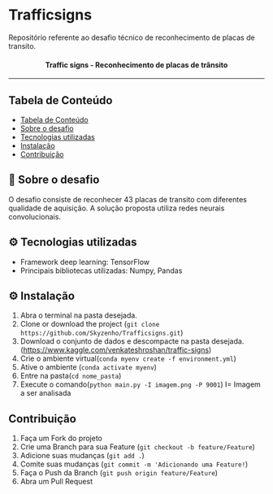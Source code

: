 # Trafficsigns
Repositório referente ao desafio técnico de reconhecimento de placas de transito.  

<h4 align="center">
  Traffic signs - Reconhecimento de placas de trânsito
</h4>

---
## Tabela de Conteúdo
- [Tabela de Conteúdo](#tabela-de-conte%C3%BAdo)
- [Sobre o desafio](#sobre-o-desafio)
- [Tecnologias utilizadas](#tecnologias-utilizadas)
- [Instalação](#instala%C3%A7%C3%A3o)
- [Contribuição](#contribui%C3%A7%C3%A3o)
## 📖 Sobre o desafio

O desafio consiste de reconhecer 43 placas de transito com diferentes qualidade de aquisição.
A solução proposta utiliza redes neurais convolucionais.

## ⚙ Tecnologias utilizadas

- Framework deep learning: TensorFlow
- Principais bibliotecas utilizadas: Numpy, Pandas

## ⚙ Instalação
1. Abra o terminal na pasta desejada.
2. Clone or download the project (`git clone https://github.com/Skyzenho/Trafficsigns.git`)
3. Download o conjunto de dados e descompacte na pasta desejada. (https://www.kaggle.com/venkateshroshan/traffic-signs)
4. Crie o ambiente virtual(`conda myenv create -f environment.yml`)
5. Ative o ambiente (`conda activate myenv`)
6. Entre na pasta(`cd nome_pasta`)
7. Execute o comando(`python main.py -I imagem.png -P 9001`) I= Imagem a ser analisada

## Contribuição
1. Faça um Fork do projeto
2. Crie uma Branch para sua Feature (`git checkout -b feature/Feature`)
3. Adicione suas mudanças (`git add .`)
4. Comite suas mudanças (`git commit -m 'Adicionando uma Feature!`)
5. Faça o Push da Branch (`git push origin feature/Feature`)
6. Abra um Pull Request
